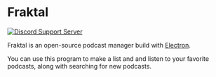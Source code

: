 # Fraktal

[![Discord Support Server](https://canary.discordapp.com/api/guilds/431951677671604234/widget.png)](https://discord.gg/yMVYAkz)

Fraktal is an open-source podcast manager build with [Electron](https://electronjs.org/).

You can use this program to make a list and and listen to your favorite podcasts, along with searching for new podcasts.